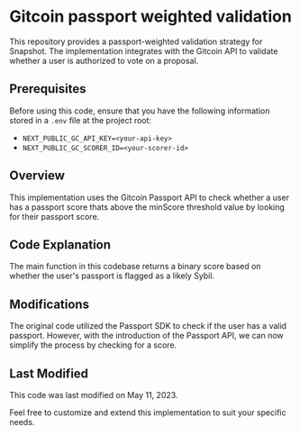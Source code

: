 # Gitcoin passport weighted validation

This repository provides a passport-weighted validation strategy for Snapshot. The implementation integrates with the Gitcoin API to validate whether a user is authorized to vote on a proposal.

## Prerequisites

Before using this code, ensure that you have the following information stored in a `.env` file at the project root:

- `NEXT_PUBLIC_GC_API_KEY=<your-api-key>`
- `NEXT_PUBLIC_GC_SCORER_ID=<your-scorer-id>`

## Overview

This implementation uses the Gitcoin Passport API to check whether a user has a passport score thats above the minScore threshold value by looking for their passport score.

## Code Explanation

The main function in this codebase returns a binary score based on whether the user's passport is flagged as a likely Sybil.

## Modifications

The original code utilized the Passport SDK to check if the user has a valid passport. However, with the introduction of the Passport API, we can now simplify the process by checking for a score.

## Last Modified

This code was last modified on May 11, 2023.

Feel free to customize and extend this implementation to suit your specific needs.



